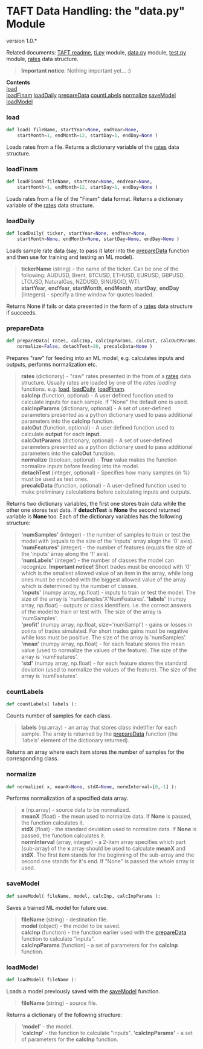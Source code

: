 TAFT Data Handling: the "data.py" Module
============================
version 1.0.*		

Related documents: [TAFT readme](README.md), [ti.py](ti.md) module, [data.py](data.md) module, [test.py](test.md) module, [rates](rates.md) data structure.		

> **Important notice**:
> Nothing important yet... :)    

**Contents**		
[load](#load)	
[loadFinam](#loadfinam)	
[loadDaily](#loaddaily)	
[prepareData](#preparedata)	
[countLabels](#countlabels)	
[normalize](#normalize)	
[saveModel](#savemodel)	
[loadModel](#loadmodel)	

<a name="load"></a>
### load ###
```python
def load( fileName, startYear=None, endYear=None, 
	startMonth=1, endMonth=12, startDay=1, endDay=None )
```
Loads rates from a file. 
Returns a dictionary variable of the [rates](rates.md) data structure. 


<a name="loadfinam"></a>
### loadFinam ###
```python
def loadFinam( fileName, startYear=None, endYear=None, 
	startMonth=1, endMonth=12, startDay=1, endDay=None )
```
Loads rates from a file of the "Finam" data format. 
Returns a dictionary variable of the [rates](rates.md) data structure. 


<a name="loaddaily"></a>
### loadDaily ###
```python
def loadDaily( ticker, startYear=None, endYear=None, 
	startMonth=None, endMonth=None, startDay=None, endDay=None )
```
Loads sample rate data (say, to pass it later into the [prepareData](#preparedata) function and then use for training and testing an ML model).
>**tickerName** (string) - the name of the ticker. Can be one of the following: AUDUSD, Brent, BTCUSD, ETHUSD, EURUSD, GBPUSD, LTCUSD, NaturalGas, NZDUSD, SINUSOID, WTI.    
>**startYear**, **endYear**, **startMonth**, **endMonth**, **startDay**, **endDay** (integers) - specify a time window for quotes loaded. 

Returns None if fails or data presented in the form of a [rates](rates.md) data structure if succeeds.


<a name="preparedata"></a>
### prepareData ###
```python
def prepareData( rates, calcInp, calcInpParams, calcOut, calcOutParams, 
	normalize=False, detachTest=20, precalcData=None )
```
Prepares "raw" for feeding into an ML model, e.g. calculates inputs and outputs, performs normalization etc.	 
> **rates** (dictionary) - "raw" rates presented in the from of a [rates](rates.md) data structure. Usually rates are loaded by one of the *rates loading* functions. e.g. [load](#load), [loadDaily](#loaddaily), [loadFinam](#loadfinam).    
> **calcInp** (function, optional) - A user defined function used to calculate inputs for each sample. If "None" the default one is used.    
> **calcInpParams** (dictionary, optional) - A set of user-defined parameters presented as a python dictionary used to pass additional parameters into the **calcInp** function.    
> **calcOut** (function, optional) - A user defined function used to calculate **output** for each **input**.     
**calcOutParams** (dictionary, optional) - A set of user-defined parameters presented as a python dictionary used to pass additional parameters into the **calcOut** function.    
> **normalize** (boolean, optional) - **True** value makes the function normalize inputs before feeding into the model.    
> **detachTest** (integer, optional) - Specifies how many samples (in %) must be used as test ones.    
> **precalcData** (function, optional) - A user-defined function used to make preliminary calculations before calculating inputs and outputs.    				

Returns two dictionary variables, the first one stores train data while the other one stores test data. If **detachTest** is **None** the second returned variable is **None** too. Each of the dictionary variables has the following structure:			
>**'numSamples'** (integer) - the number of samples to train or test the model with (equals to the size of the 'inputs' array alogn the '0' axis).	
>**'numFeatures'** (integer) - the number of features (equals the size of the 'inputs' array along the '1' axis).		
>**'numLabels'** (integer) - the number of classes the model can recognize. **Important notice!** Short trades must be encoded with '0' which is the smallest allowed value of an item in the array, while long ones must be encoded with the biggest allowed value of the array which is determined by the number of classes.		  
>**'inputs'** (numpy array, np.float) - inputs to train or test the model. The size of the array is 'numSamples'X'NumFeatures'.
>**'labels'** (numpy array, np.float) - outputs or class identifiers. i.e. the correct answers of the model to train or test with. The size of the array is 'numSamples'.		
>**'profit'** (numpy array, np.float, size='numSampl') - gains or losses in points of trades simulated. For short trades gains must be negative while loss must be positive. The size of the array is 'numSamples'.		
>**'mean'** (numpy array, np.float) - for each feature stores the mean value (used to normalize the values of the feature). The size of the array is 'numFeatures'.		 
>**'std'** (numpy array, np.float) - for each feature stores the standard deviation (used to normalize the values of the feature). The size of the array is 'numFeatures'.		


<a name="countlabels"></a>
### countLabels ###
```python
def countLabels( labels ):
```
Counts number of samples for each class.		 
>**labels** (np.array) - an array that stores class indetifier for each sample. The array is returned by the [prepareData](#preparedata) function (the 'labels' element of the dictionary returned).		

Returns an array where each item stores the number of samples for the corresponding class. 


<a name="normalize"></a>
### normalize ###
```python
def normalize( x, meanX=None, stdX=None, normInterval=[0,-1] ):
```
Performs normalization of a specified data array.
>**x** (np.array) - source data to be normalized.    
>**meanX** (float) - the mean used to normalize data. If **None** is passed, the function calculates it.    
>**stdX** (float) - the standard deviation used to normalize data. If **None** is passed, the function calculates it.    
>**normInterval** (array, integer) - a 2-item array specifies which part (sub-array) of the **x** array should be used to calculate **meanX** and **stdX**. The first item stands for the beginning of the sub-array and the second one stands for it's end. If "None" is passed the whole array is used.    


<a name="savemodel"></a>
### saveModel ###
```python
def saveModel( fileName, model, calcInp, calcInpParams ):	
```
Saves a trained ML model for future use.    	
>**fileName** (string) - destination file.    
>**model** (object) - the model to be saved.    
>**calcInp** (function) - the function earlier used with the [prepareData](#preparedata) function to calculate "inputs".    
>**calcInpParams** (function) - a set of parameters for the **calcInp** function.


<a name="loadmodel"></a>
### loadModel ###
```python
def loadModel( fileName ):
```
Loads a model previously saved with the [saveModel](savemodel) function.    
>**fileName** (string) - source file.    

Returns a dictionary of the following structure:    
>**'model'** - the model.    
>**'calcInp'** - the function to calculate "inputs".
>**'calcInpParams'** - a set of parameters for the **calcInp** function.
